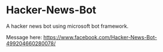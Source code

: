 # Hacker-News-Bot
A hacker news bot using microsoft bot framework.

Message here: https://www.facebook.com/Hacker-News-Bot-499204660280078/